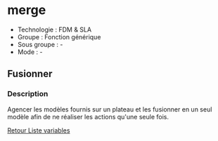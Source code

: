 # merge

* Technologie : FDM & SLA
* Groupe : Fonction générique
* Sous groupe : -
* Mode : - 

## Fusionner

### Description

Agencer les modèles fournis sur un plateau et les fusionner en un seul modèle afin de ne réaliser les actions qu'une seule fois.

[Retour Liste variables](variable_list.md)